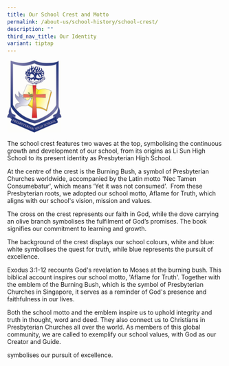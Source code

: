 ```yaml
---
title: Our School Crest and Motto
permalink: /about-us/school-history/school-crest/
description: ""
third_nav_title: Our Identity
variant: tiptap
---
```

<div class="isomer-image-wrapper">
<img style="width:25%" height="auto" width="100%" src="/images/schoolcrest.jpg">
</div>
<p></p>
<p>The school crest features two waves at the top, symbolising the continuous
growth and development of our school, from its origins as Li Sun High School
to its present identity as Presbyterian High School.</p>
<p>At the centre of the crest is the Burning Bush, a symbol of Presbyterian
Churches worldwide, accompanied by the Latin motto 'Nec Tamen Consumebatur',
which means ‘Yet it was not consumed’.&nbsp; From these Presbyterian roots,
we adopted our school motto, Aflame for Truth, which aligns with our school's
vision, mission and values.</p>
<p>The cross on the crest represents our faith in God, while the dove carrying
an olive branch symbolises the fulfilment of God’s promises. The book signifies
our commitment to learning and growth.</p>
<p>The background of the crest displays our school colours, white and blue:
white symbolises the quest for truth, while blue represents the pursuit
of excellence.</p>
<p></p>
<p></p>
<p>Exodus 3:1-12 recounts God's revelation to Moses at the burning bush.
This biblical account inspires our school motto, 'Aflame for Truth'. Together
with the emblem of the Burning Bush, which is the symbol of Presbyterian
Churches in Singapore, it serves as a reminder of God's presence and faithfulness
in our lives.</p>
<p></p>
<p>Both the school motto and the emblem inspire us to uphold integrity and
truth in thought, word and deed. They also connect us to Christians in
Presbyterian Churches all over the world. As members of this global community,
we are called to exemplify our school values, with God as our Creator and
Guide.</p>
<p>symbolises our pursuit of excellence.</p>